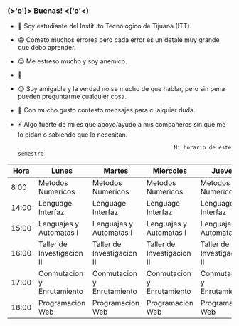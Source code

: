 ### (>'o')> Buenas! <('o'<)

- 🔭 Soy estudiante del Instituto Tecnologico de Tijuana (ITT).
- 😄 Cometo muchos errores pero cada error es un detale muy grande que debo aprender.
- 😔 Me estreso mucho y soy anemico.
- 🤔 
- 😉 Soy amigable y la verdad no se mucho de que hablar, pero sin pena pueden preguntarme cualquier cosa.
- 💬 Con mucho gusto contesto mensajes para cualquier duda.
- ⚡ Algo fuerte de mi es que apoyo/ayudo a mis compañeros sin que me lo pidan o sabiendo que lo necesitan.

                                                       Mi horario de este semestre
| Hora  | Lunes                      | Martes                     | Miercoles                  | Jueves                     | Viernes                    |
|-------|----------------------------|----------------------------|----------------------------|----------------------------|----------------------------|
| 8:00  | Metodos Numericos          | Metodos Numericos          | Metodos Numericos          | Metodos Numericos          | Metodos Numericos          |
| 14:00 | Lenguage Interfaz          | Lenguage Interfaz          | Lenguage Interfaz          | Lenguage Interfaz          | Lenguage Interfaz          |
| 15:00 | Lenguajes y Automatas I    | Lenguajes y Automatas I    | Lenguajes y Automatas I    | Lenguajes y Automatas I    | Lenguajes y Automatas I    |
| 16:00 | Taller de Investigacion II | Taller de Investigacion II | Taller de Investigacion II | Taller de Investigacion II | Taller de Investigacion II |
| 17:00 | Conmutacion y Enrutamiento | Conmutacion y Enrutamiento | Conmutacion y Enrutamiento | Conmutacion y Enrutamiento | Conmutacion y Enrutamiento |
| 18:00 | Programacion Web           | Programacion Web           | Programacion Web           | Programacion Web           | Programacion Web           |
